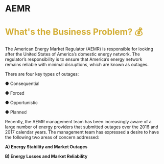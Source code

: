 # AEMR
<h1 style="color:#D4AF37"> What's the Business Problem? 💰</h1>

The American Energy Market Regulator (AEMR) is responsible for looking after the
United States of America’s domestic energy network. The regulator’s responsibility is to
ensure that America’s energy network remains reliable with minimal disruptions, which
are known as outages. 

There are four key types of outages:

● Consequential

● Forced 

● Opportunistic 

● Planned 

Recently, the AEMR management team has been increasingly aware of a large number
of energy providers that submitted outages over the 2016 and 2017 calendar years. The
management team has expressed a desire to have the following two areas of concern
addressed:

<b> A) Energy Stability and Market Outages
    <p>
B) Energy Losses and Market Reliability </b>
